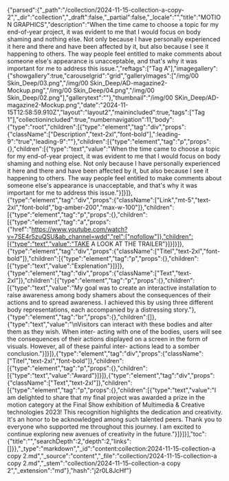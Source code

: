 {"parsed":{"_path":"/collection/2024-11-15-collection-a-copy-2","_dir":"collection","_draft":false,"_partial":false,"_locale":"","title":"MOTION GRAPHICS","description":"When the time came to choose a topic for my end-of-year project, it was evident to me that I would focus on body shaming and nothing else. Not only because I have personally experienced it here and there and have been affected by it, but also because I see it happening to others. The way people feel entitled to make comments about someone else's appearance is unacceptable, and that's why it was important for me to address this issue.","reftags":["Tag A"],"imagegallery":{"showgallery":true,"carouselgrid":"grid","galleryImages":["/img/00 Skin_Deep/03.png","/img/00 Skin_Deep/AD-magazine2-Mockup.png","/img/00 Skin_Deep/04.png","/img/00 Skin_Deep/02.png"],"gallerytext":""},"thumbnail":"/img/00 SKin_Deep/AD-magazine2-Mockup.png","date":"2024-11-15T12:58:59.910Z","layout":"layout2","mainincluded":true,"tags":["Tag 1"],"collectionincluded":true,"numbernavigation":11,"body":{"type":"root","children":[{"type":"element","tag":"div","props":{"className":["Description","text-2xl","font-bold"],":leading-9":"true","leading-9":""},"children":[{"type":"element","tag":"p","props":{},"children":[{"type":"text","value":"When the time came to choose a topic for my end-of-year project, it was evident to me that I would focus on body shaming and nothing else. Not only because I have personally experienced it here and there and have been affected by it, but also because I see it happening to others. The way people feel entitled to make comments about someone else's appearance is unacceptable, and that's why it was important for me to address this issue."}]}]},{"type":"element","tag":"div","props":{"className":["Link","mt-5","text-2xl","font-bold","bg-amber-200","max-w-100"]},"children":[{"type":"element","tag":"p","props":{},"children":[{"type":"element","tag":"a","props":{"href":"https://www.youtube.com/watch?v=7SE4r5zuQSU&ab_channel=wdd","rel":["nofollow"]},"children":[{"type":"text","value":"TAKE A LOOK AT THE TRAILER"}]}]}]},{"type":"element","tag":"div","props":{"className":["Titel","text-2xl","font-bold"]},"children":[{"type":"element","tag":"p","props":{},"children":[{"type":"text","value":"Explenation"}]}]},{"type":"element","tag":"div","props":{"className":["Text","text-2xl"]},"children":[{"type":"element","tag":"p","props":{},"children":[{"type":"text","value":"My goal was to create an interactive installation to raise awareness among body shamers about the consequences of their actions and to spread awareness. I achieved this by using three different body representations, each accompanied by a distressing story."},{"type":"element","tag":"br","props":{},"children":[]},{"type":"text","value":"\nVisitors can interact with these bodies and alter them as they wish. When inter- acting with one of the bodies, users will see the consequences of their actions displayed on a screen in the form of visuals. However, all of these painful inter- actions lead to a somber conclusion."}]}]},{"type":"element","tag":"div","props":{"className":["Titel","text-2xl","font-bold"]},"children":[{"type":"element","tag":"p","props":{},"children":[{"type":"text","value":"Award"}]}]},{"type":"element","tag":"div","props":{"className":["Text","text-2xl"]},"children":[{"type":"element","tag":"p","props":{},"children":[{"type":"text","value":"I am delighted to share that my final project was awarded a prize in the motion category at the Final Show exhibition of Multimedia & Creative technologies 2023! This recognition highlights the dedication and creativity. It's an honor to be acknowledged among such talented peers. Thank you to everyone who supported me throughout this journey. I am excited to continue exploring new avenues of creativity in the future."}]}]}],"toc":{"title":"","searchDepth":2,"depth":2,"links":[]}},"_type":"markdown","_id":"content:collection:2024-11-15-collection-a copy 2.md","_source":"content","_file":"collection/2024-11-15-collection-a copy 2.md","_stem":"collection/2024-11-15-collection-a copy 2","_extension":"md"},"hash":"j2r0L8JcHf"}